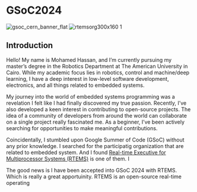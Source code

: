 # GSoC2024

![gsoc_cern_banner_flat](https://github.com/Hamzyyy/hamzy.github.io/assets/48621542/af1a84ff-0099-4b37-a27c-4d17cc5c4e7c)
![rtemsorg300x160 1](https://github.com/Hamzyyy/hamzy.github.io/assets/48621542/2cff10ea-3d7b-43d0-8c80-c933e8ad4172)

## Introduction
Hello! My name is Mohamed Hassan, and I’m currently pursuing my master’s degree in the Robotics Department at The American University in Cairo. While my academic focus lies in robotics, control and machine/deep learning, I have a deep interest in low-level software development, electronics, and all things related to embedded systems.

My journey into the world of embedded systems programming was a revelation I felt like I had finally discovered my true passion. Recently, I’ve also developed a keen interest in contributing to open-source projects. The idea of a community of developers from around the world can collaborate on a single project really fascinated me. As a beginner, I’ve been actively searching for opportunities to make meaningful contributions.

Coincidentally, I stumbled upon Google Summer of Code (GSoC) without any prior knowledge. I searched for the participatig organization that are related to embedded system. And I found [Real-time Executive for Multiprocessor Systems (RTEMS)]([url](https://www.rtems.org/)) is one of them. I 

The good news is I have been accepted into GSoC 2024 with RTEMS. Which is really a great apportuinity. RTEMS is an open-source real-time operating



